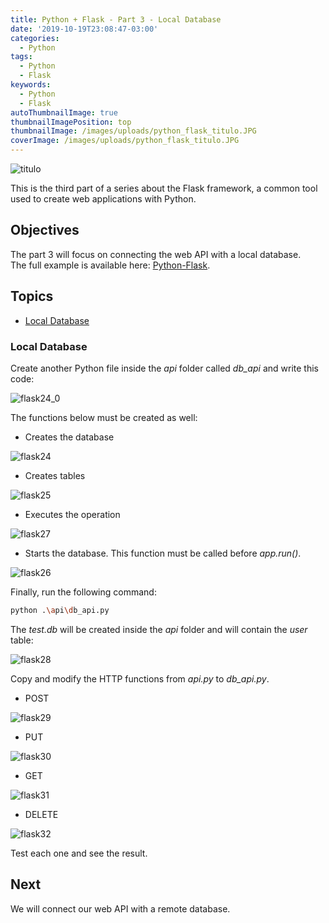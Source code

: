 ```yaml
---
title: Python + Flask - Part 3 - Local Database
date: '2019-10-19T23:08:47-03:00'
categories:
  - Python
tags:
  - Python
  - Flask
keywords:
  - Python
  - Flask
autoThumbnailImage: true
thumbnailImagePosition: top
thumbnailImage: /images/uploads/python_flask_titulo.JPG
coverImage: /images/uploads/python_flask_titulo.JPG
---
```

![titulo](/images/uploads/python_flask_titulo.JPG)

This is the third part of a series about the Flask framework, a common tool used to create web applications with Python.  

## Objectives

The part 3 will focus on connecting the web API with a local database.  
The full example is available here: [Python-Flask](https://github.com/lucianopereira86/Python-Flask).

## Topics

- [Local Database](#local-database)

### Local Database
 
Create another Python file inside the _api_ folder called _db_api_ and write this code:

![flask24_0](/images/uploads/python_flask_flask24_0.JPG)

The functions below must be created as well:

- Creates the database

![flask24](/images/uploads/python_flask_flask24.JPG)

- Creates tables

![flask25](/images/uploads/python_flask_flask25.JPG)

- Executes the operation

![flask27](/images/uploads/python_flask_flask27.JPG)

- Starts the database. This function must be called before _app.run()_.

![flask26](/images/uploads/python_flask_flask26.JPG)

Finally, run the following command:

```sh
python .\api\db_api.py

```

The _test.db_ will be created inside the _api_ folder and will contain the _user_ table:

![flask28](/images/uploads/python_flask_flask28.JPG)

Copy and modify the HTTP functions from _api.py_ to _db_api.py_.

- POST

![flask29](/images/uploads/python_flask_flask29.JPG)

- PUT

![flask30](/images/uploads/python_flask_flask30.JPG)

- GET

![flask31](/images/uploads/python_flask_flask31.JPG)

- DELETE

![flask32](/images/uploads/python_flask_flask32.JPG)

Test each one and see the result.

## Next

We will connect our web API with a remote database.
